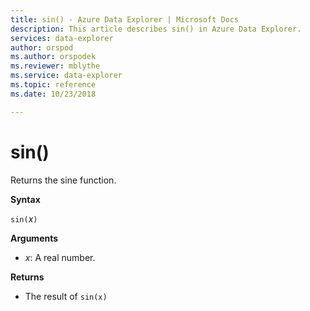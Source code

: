 ```yaml
---
title: sin() - Azure Data Explorer | Microsoft Docs
description: This article describes sin() in Azure Data Explorer.
services: data-explorer
author: orspod
ms.author: orspodek
ms.reviewer: mblythe
ms.service: data-explorer
ms.topic: reference
ms.date: 10/23/2018

---
```

# sin()

Returns the sine function.

**Syntax**

`sin(`*x*`)`

**Arguments**

* *x*: A real number.

**Returns**

* The result of `sin(x)`